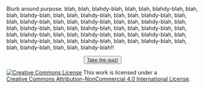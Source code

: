 Blurb around purpose.
blah, blah, blahdy-blah, blah, blah, blahdy-blah, blah, blah, blahdy-blah, blah, blah, blahdy-blah, blah, blah, blahdy-blah, blah, blah, blahdy-blah, blah, blah, blahdy-blah, blah, blah, blahdy-blah, blah, blah, blahdy-blah, blah, blah, blahdy-blah, blah, blah, blahdy-blah, blah, blah, blahdy-blah, blah, blah, blahdy-blah, blah, blah, blahdy-blah, blah, blah, blahdy-blah, blah, blah, blahdy-blah, blah, blah, blahdy-blah, blah, blah, blahdy-blah, blah, blah, blahdy-blah!!
<p></p>
<center><button type="button" class="btn btn-secondary"><a href="story.html" target="_blank">Take the quiz!</a></button></center>
<p></p>
<p></p>
<p></p>
<a rel="license" href="http://creativecommons.org/licenses/by-nc/4.0/"><img alt="Creative Commons License" style="border-width:0" src="https://i.creativecommons.org/l/by-nc/4.0/88x31.png" /></a> This work is licensed under a<br /><a rel="license" href="http://creativecommons.org/licenses/by-nc/4.0/">Creative Commons Attribution-NonCommercial 4.0 International License</a>.



